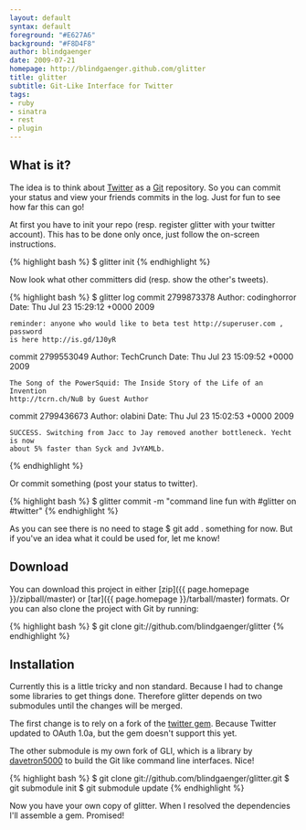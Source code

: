 ```yaml
---
layout: default
syntax: default
foreground: "#E627A6"
background: "#F8D4F8"
author: blindgaenger
date: 2009-07-21
homepage: http://blindgaenger.github.com/glitter
title: glitter
subtitle: Git-Like Interface for Twitter
tags:
- ruby
- sinatra
- rest
- plugin
---
```


What is it?
------------

The idea is to think about [Twitter](http://www.twitter.com/) as a 
[Git](http://git-scm.com/) repository. So you can commit your status and view 
your friends commits in the log. Just for fun to see how far this can go!

At first you have to init your repo (resp. register glitter with your twitter 
account). This has to be done only once, just follow the on-screen instructions. 

{% highlight bash %}
$ glitter init
{% endhighlight %}

Now look what other committers did (resp. show the other's tweets).

{% highlight bash %}
$ glitter log
commit 2799873378
Author: codinghorror <Jeff Atwood>
Date:   Thu Jul 23 15:29:12 +0000 2009

    reminder: anyone who would like to beta test http://superuser.com , password
    is here http://is.gd/1J0yR

commit 2799553049
Author: TechCrunch <Michael Arrington>
Date:   Thu Jul 23 15:09:52 +0000 2009

    The Song of the PowerSquid: The Inside Story of the Life of an Invention 
    http://tcrn.ch/NuB by Guest Author

commit 2799436673
Author: olabini <Ola Bini>
Date:   Thu Jul 23 15:02:53 +0000 2009

    SUCCESS. Switching from Jacc to Jay removed another bottleneck. Yecht is now
    about 5% faster than Syck and JvYAMLb.

{% endhighlight %}

Or commit something (post your status to twitter).

{% highlight bash %}
$ glitter commit -m "command line fun with #glitter on #twitter"
{% endhighlight %}

As you can see there is no need to stage <span class="highlight">$ git add .</span>
something for now. But if you've an idea what it could be used for, let me know! 


Download
--------

You can download this project in either [zip]({{ page.homepage }}/zipball/master) 
or [tar]({{ page.homepage }}/tarball/master) formats. Or you can also clone the 
project with Git by running:

{% highlight bash %}
$ git clone git://github.com/blindgaenger/glitter
{% endhighlight %}


Installation
------------

Currently this is a little tricky and non standard. Because I had to change some 
libraries to get things done. Therefore glitter depends on two submodules until the 
changes will be merged.

The first change is to rely on a fork of the [twitter gem](http://github.com/jnunemaker/twitter).
Because Twitter updated to OAuth 1.0a, but the gem doesn't support this yet.

The other submodule is my own fork of GLI, which is a library by 
[davetron5000](http://davetron5000.github.com/) to build the Git like command 
line interfaces. Nice!

{% highlight bash %}
$ git clone git://github.com/blindgaenger/glitter.git
$ git submodule init
$ git submodule update
{% endhighlight %}

Now you have your own copy of glitter. When I resolved the dependencies I'll 
assemble a gem. Promised! 


